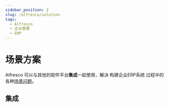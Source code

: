 ```yaml
---
sidebar_position: 2
slug: /alfresco/solution
tags:
  - Alfresco
  - 企业管理
  - ERP
---
```


# 场景方案

Alfresco 可以与其他的软件平台**集成**一起使用，解决 构建企业ERP系统 过程中的各种[场景问题](https://www.alfresco.com/solutions/use-cases)。

## 集成

